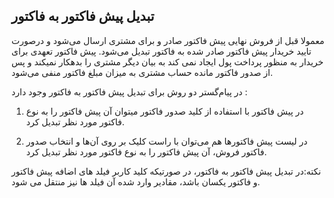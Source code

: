 ## تبدیل پیش فاکتور به فاکتور 

معمولا قبل از فروش نهایی پیش فاکتور صادر و برای مشتری ارسال می‌شود و درصورت تایید خریدار پیش فاکتور صادر شده به فاکتور  تبدیل می‌شود. پیش فاکتور تعهدی برای خریدار به منظور پرداخت پول ایجاد نمی کند به بیان دیگر مشتری را بدهکار نمیکند و پس از صدور فاکتور مانده حساب مشتری به میزان مبلغ فاکتور منفی می‌شود. 

در پیام‌گستر دو روش برای تبدیل پیش فاکتور به فاکتور وجود دارد :

1)	در پیش فاکتور با استفاده از کلید صدور فاکتور میتوان آن پیش فاکتور را به نوع فاکتور مورد نظر تبدیل کرد.

2)	در لیست پیش فاکتورها هم می‌توان با راست کلیک بر روی آن‌ها و انتخاب صدور فاکتور فروش، آن پیش فاکتور را به نوع فاکتور مورد نظر تبدیل کرد.

نکته:در تبدیل پیش فاکتور به فاکتور، در صورتیکه کلید کاربر فیلد های اضافه پیش فاکتور و فاکتور یکسان باشد، مقادیر وارد شده آن فیلد ها نیز منتقل می شود.  
